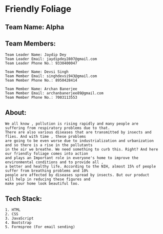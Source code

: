 
# Friendly Foliage

## Team Name: Alpha

## Team Members:
    Team Leader Name: Jaydip Dey
    Team Leader Email: jaydipdey2807@gmail.com
    Team Leader Phone No.: 9330400047

    Team Member Name: Devsi Singh
    Team Member Email: singhdevsi943@gmail.com
    Team Member Phone No.: 8950428414

    Team Member Name: Archan Banerjee
    Team Member Email: archanbanerjee89@gmail.com
    Team Member Phone No.: 7003113553

## About:
    We all know , pollution is rising rapidly and many people are suffering from respiratory problems due to that. 
    There are also various diseases that are transmitted by insects and flies. And with time , these problems 
    are going to be even worse due to industrialization and urbanization and so there is a rise in the pollutants 
    in the air we breathe. We need something to curb this. Right? And here our friendly foliage comes into action 
    and plays an Important role in everyone's home to improve the environmental conditions and to provide all , 
    a better and healthy life. According to the NIH, almost 15% of people suffer from breathing problems and 10% 
    people are affected by diseases spread by insects. But our product will help in reducing these figures and 
    make your home look beautiful too.

## Tech Stack:
    1. HTML
    2. CSS
    3. JavaScript
    4. Bootstrap
    5. Formspree (For email sending)
